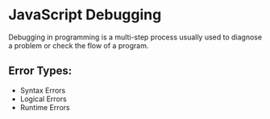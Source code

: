 # JavaScript Debugging

Debugging in programming is a multi-step process usually used to diagnose a problem or check the flow of a program.

## Error Types:
- Syntax Errors
- Logical Errors
- Runtime Errors